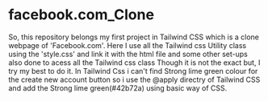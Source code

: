 # facebook.com_Clone
So, this repository belongs my first project in Tailwind CSS which is a clone webpage of 'Facebook.com'.
Here I use all the Tailwind css Utility class using the 'style.css' and link it with the html file and some other set-ups also done to acess all the Tailwind css class
Though it is not the exact but, I try my best to do it. In Tailwind Css i can't find  Strong lime green colour for the create new account button so i use the @apply directry of Tailwind CSS and add the  Strong lime green(#42b72a) using basic way of CSS.


